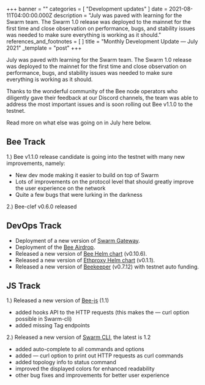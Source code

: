 +++
banner = ""
categories = [ "Development updates" ]
date = 2021-08-11T04:00:00.000Z
description = "July was paved with learning for the Swarm team. The Swarm 1.0 release was deployed to the mainnet for the first time and close observation on performance, bugs, and stability issues was needed to make sure everything is working as it should."
references_and_footnotes = [ ]
title = "Monthly Development Update — July 2021"
_template = "post"
+++


July was paved with learning for the Swarm team. The Swarm 1.0 release was deployed to the mainnet for the first time and close observation on performance, bugs, and stability issues was needed to make sure everything is working as it should.

Thanks to the wonderful community of the Bee node operators who diligently gave their feedback at our Discord channels, the team was able to address the most important issues and is soon rolling out Bee v1.1.0 to the testnet.

Read more on what else was going on in July here below.

## **Bee Track**

1\.) Bee v1.1.0 release candidate is going into the testnet with many new improvements, namely:

- New dev mode making it easier to build on top of Swarm
- Lots of improvements on the protocol level that should greatly improve the user experience on the network
- Quite a few bugs that were lurking in the darkness

2\.) Bee-clef v0.6.0 released

## **DevOps Track**

- Deployment of a new version of [Swarm Gateway](https://gateway.ethswarm.org/).
- Deployment of the [Bee Airdrop](https://airdrop.ethswarm.org/).
- Released a new version of [Bee Helm chart](https://github.com/ethersphere/helm/tree/master/charts/bee) (v0.10.6).
- Released a new version of [Ethproxy Helm chart](https://github.com/ethersphere/helm/tree/master/charts/ethproxy) (v0.1.1).
- Released a new version of [Beekeeper](https://github.com/ethersphere/beekeeper) (v0.7.12) with testnet auto funding.

## **JS Track**

1\.) Released a new version of [Bee-js](https://github.com/ethersphere/bee-js) (1.1)

- added hooks API to the HTTP requests (this makes the — curl option possible in Swarm-cli)
- added missing Tag endpoints

2\.) Released a new version of [Swarm CLI](https://github.com/ethersphere/swarm-cli), the latest is 1.2

- added auto-complete to all commands and options
- added — curl option to print out HTTP requests as curl commands
- added topology info to status command
- improved the displayed colors for enhanced readability
- other bug fixes and improvements for better user experience
